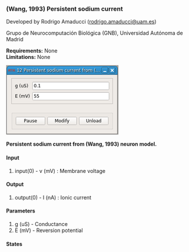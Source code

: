 ### (Wang, 1993) Persistent sodium current

Developed by Rodrigo Amaducci (rodrigo.amaducci@uam.es)

Grupo de Neurocomputación Biológica (GNB), Universidad Autónoma de Madrid

**Requirements:** None  
**Limitations:** None  

![(Wang, 1993) Persistent sodium current](wang_1993_inap.png)

<!--start-->
<p><b>Persistent sodium current from (Wang, 1993) neuron model.</b></p>
<!--end-->

#### Input
1. input(0) - v (mV) : Membrane voltage

#### Output
1. output(0) - I (nA) : Ionic current

#### Parameters
1. g (uS) - Conductance
2. E (mV) - Reversion potential

#### States
